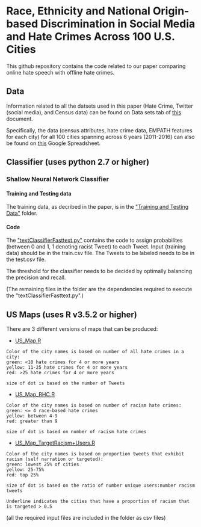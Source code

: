 # Race, Ethnicity and National Origin-based Discrimination in Social Media and Hate Crimes Across 100 U.S. Cities

This github repository contains the code related to our paper comparing online hate speech with offline hate crimes.

## Data

Information related to all the datsets used in this paper (Hate Crime, Twitter (social media), and Census data) can be found on Data sets  tab of [this](https://docs.google.com/spreadsheets/d/1C_edqgPevg9Rq5N3Dm4nuYo16bIqBXdTCJGXwdATkPI/edit?usp=sharing) document.

Specifically, the data (census attributes, hate crime data, EMPATH features for each city) for all 100 cities spanning across 6 years (2011-2016) can also be found on [this](https://docs.google.com/spreadsheets/d/196ZspePdDRhCJW_8Eyx_9Gy2RyzMUJXVbmtPEw4Txyk/edit?usp=sharing) Google Spreadsheet.

## Classifier (uses python 2.7 or higher)

### Shallow Neural Network Classifier

#### Training and Testing data
The training data, as decribed in the paper, is in the ["Training and Testing Data"](https://github.com/ChunaraLab/Discrimination-Data-Study/tree/master/Classifier/Training%20and%20Testing%20Data) folder.

#### Code 
The ["textClassifierFasttext.py"](https://github.com/ChunaraLab/Discrimination-Data-Study/blob/master/Classifier/textClassifierFasttext.py) contains the code to assign probabilites (between 0 and 1, 1 denoting racist Tweet) to each Tweet. Input (training data) should be in the train.csv file. The Tweets to be labeled needs to be in the test.csv file.

The threshold for the classifier needs to be decided by optimally balancing the precision and recall.

(The remaining files in the folder are the dependencies required to execute the "textClassifierFasttext.py".)

## US Maps (uses R v3.5.2 or higher)

There are 3 different versions of maps that can be produced:

* [US_Map.R](https://github.com/ChunaraLab/Discrimination-Data-Study/blob/master/USA%20Map/US_Map.R)
``` 
Color of the city names is based on number of all hate crimes in a city:
green: <10 hate crimes for 4 or more years 
yellow: 11-25 hate crimes for 4 or more years 
red: >25 hate crimes for 4 or more years 

size of dot is based on the number of Tweets
```

* [US_Map_RHC.R](https://github.com/ChunaraLab/Discrimination-Data-Study/blob/master/USA%20Map/US_Map_RHC.R)
```
Color of the city names is based on number of racism hate crimes: 
green: <= 4 race-based hate crimes
yellow: between 4-9
red: greater than 9

size of dot is based on number of racism hate crimes 

```

* [US_Map_TargetRacism+Users.R](https://github.com/ChunaraLab/Discrimination-Data-Study/blob/master/USA%20Map/US_Map_TargetRacism%2BUsers.R)
```
Color of the city names is based on proportion tweets that exhibit racism (self narration or targeted):
green: lowest 25% of cities
yellow: 25-75%
red: top 25%

size of dot is based on the ratio of number unique users:number racism tweets

Underline indicates the cities that have a proportion of racism that is targeted > 0.5

```

(all the required input files are included in the folder as csv files)
